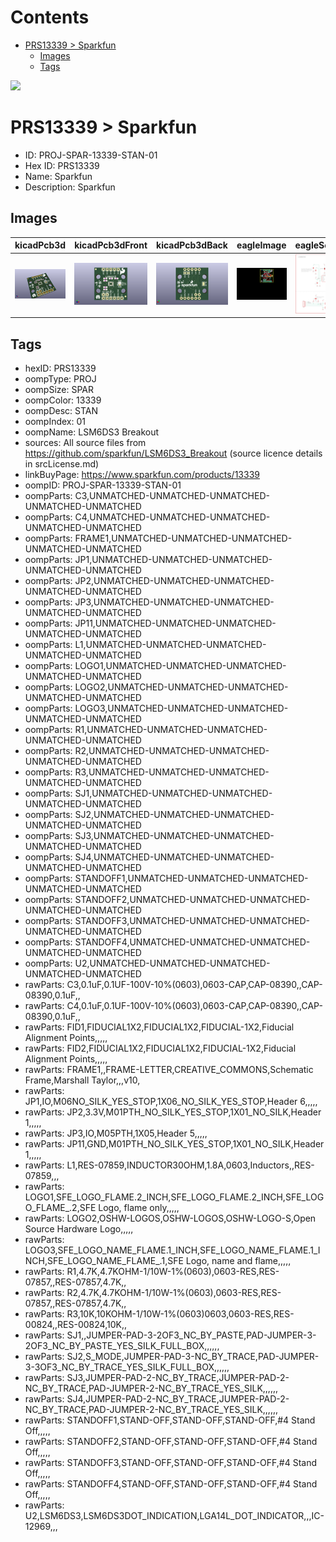 



Contents
========

* [PRS13339 > Sparkfun](#prs13339--sparkfun)
	* [Images](#images)
	* [Tags](#tags)
  
![][im]
# PRS13339 > Sparkfun

- ID: PROJ-SPAR-13339-STAN-01
- Hex ID: PRS13339
- Name: Sparkfun
- Description: Sparkfun

## Images
  
  

|kicadPcb3d|kicadPcb3dFront|kicadPcb3dBack|eagleImage|eagleSchemImage|
| :---: | :---: | :---: | :---: | :---: |
|[![kicadPcb3d](kicadPcb3d_140.png)](kicadPcb3d.png)|[![kicadPcb3dFront](kicadPcb3dFront_140.png)](kicadPcb3dFront.png)|[![kicadPcb3dBack](kicadPcb3dBack_140.png)](kicadPcb3dBack.png)|[![eagleImage](eagleImage_140.png)](eagleImage.png)|[![eagleSchemImage](eagleSchemImage_140.png)](eagleSchemImage.png)|

## Tags

- hexID: PRS13339
- oompType: PROJ
- oompSize: SPAR
- oompColor: 13339
- oompDesc: STAN
- oompIndex: 01
- oompName: LSM6DS3 Breakout
- sources: All source files from https://github.com/sparkfun/LSM6DS3_Breakout (source licence details in srcLicense.md)
- linkBuyPage: https://www.sparkfun.com/products/13339
- oompID: PROJ-SPAR-13339-STAN-01
- oompParts: C3,UNMATCHED-UNMATCHED-UNMATCHED-UNMATCHED-UNMATCHED
- oompParts: C4,UNMATCHED-UNMATCHED-UNMATCHED-UNMATCHED-UNMATCHED
- oompParts: FRAME1,UNMATCHED-UNMATCHED-UNMATCHED-UNMATCHED-UNMATCHED
- oompParts: JP1,UNMATCHED-UNMATCHED-UNMATCHED-UNMATCHED-UNMATCHED
- oompParts: JP2,UNMATCHED-UNMATCHED-UNMATCHED-UNMATCHED-UNMATCHED
- oompParts: JP3,UNMATCHED-UNMATCHED-UNMATCHED-UNMATCHED-UNMATCHED
- oompParts: JP11,UNMATCHED-UNMATCHED-UNMATCHED-UNMATCHED-UNMATCHED
- oompParts: L1,UNMATCHED-UNMATCHED-UNMATCHED-UNMATCHED-UNMATCHED
- oompParts: LOGO1,UNMATCHED-UNMATCHED-UNMATCHED-UNMATCHED-UNMATCHED
- oompParts: LOGO2,UNMATCHED-UNMATCHED-UNMATCHED-UNMATCHED-UNMATCHED
- oompParts: LOGO3,UNMATCHED-UNMATCHED-UNMATCHED-UNMATCHED-UNMATCHED
- oompParts: R1,UNMATCHED-UNMATCHED-UNMATCHED-UNMATCHED-UNMATCHED
- oompParts: R2,UNMATCHED-UNMATCHED-UNMATCHED-UNMATCHED-UNMATCHED
- oompParts: R3,UNMATCHED-UNMATCHED-UNMATCHED-UNMATCHED-UNMATCHED
- oompParts: SJ1,UNMATCHED-UNMATCHED-UNMATCHED-UNMATCHED-UNMATCHED
- oompParts: SJ2,UNMATCHED-UNMATCHED-UNMATCHED-UNMATCHED-UNMATCHED
- oompParts: SJ3,UNMATCHED-UNMATCHED-UNMATCHED-UNMATCHED-UNMATCHED
- oompParts: SJ4,UNMATCHED-UNMATCHED-UNMATCHED-UNMATCHED-UNMATCHED
- oompParts: STANDOFF1,UNMATCHED-UNMATCHED-UNMATCHED-UNMATCHED-UNMATCHED
- oompParts: STANDOFF2,UNMATCHED-UNMATCHED-UNMATCHED-UNMATCHED-UNMATCHED
- oompParts: STANDOFF3,UNMATCHED-UNMATCHED-UNMATCHED-UNMATCHED-UNMATCHED
- oompParts: STANDOFF4,UNMATCHED-UNMATCHED-UNMATCHED-UNMATCHED-UNMATCHED
- oompParts: U2,UNMATCHED-UNMATCHED-UNMATCHED-UNMATCHED-UNMATCHED
- rawParts: C3,0.1uF,0.1UF-100V-10%(0603),0603-CAP,CAP-08390,,CAP-08390,0.1uF,,
- rawParts: C4,0.1uF,0.1UF-100V-10%(0603),0603-CAP,CAP-08390,,CAP-08390,0.1uF,,
- rawParts: FID1,FIDUCIAL1X2,FIDUCIAL1X2,FIDUCIAL-1X2,Fiducial Alignment Points,,,,,
- rawParts: FID2,FIDUCIAL1X2,FIDUCIAL1X2,FIDUCIAL-1X2,Fiducial Alignment Points,,,,,
- rawParts: FRAME1,,FRAME-LETTER,CREATIVE_COMMONS,Schematic Frame,Marshall Taylor,,,v10,
- rawParts: JP1,IO,M06NO_SILK_YES_STOP,1X06_NO_SILK_YES_STOP,Header 6,,,,,
- rawParts: JP2,3.3V,M01PTH_NO_SILK_YES_STOP,1X01_NO_SILK,Header 1,,,,,
- rawParts: JP3,IO,M05PTH,1X05,Header 5,,,,,
- rawParts: JP11,GND,M01PTH_NO_SILK_YES_STOP,1X01_NO_SILK,Header 1,,,,,
- rawParts: L1,RES-07859,INDUCTOR30OHM,1.8A,0603,Inductors,,RES-07859,,,
- rawParts: LOGO1,SFE_LOGO_FLAME.2_INCH,SFE_LOGO_FLAME.2_INCH,SFE_LOGO_FLAME_.2,SFE Logo, flame only,,,,,
- rawParts: LOGO2,OSHW-LOGOS,OSHW-LOGOS,OSHW-LOGO-S,Open Source Hardware Logo,,,,,
- rawParts: LOGO3,SFE_LOGO_NAME_FLAME.1_INCH,SFE_LOGO_NAME_FLAME.1_INCH,SFE_LOGO_NAME_FLAME_.1,SFE Logo, name and flame,,,,,
- rawParts: R1,4.7K,4.7KOHM-1/10W-1%(0603),0603-RES,RES-07857,,RES-07857,4.7K,,
- rawParts: R2,4.7K,4.7KOHM-1/10W-1%(0603),0603-RES,RES-07857,,RES-07857,4.7K,,
- rawParts: R3,10K,10KOHM-1/10W-1%(0603)0603,0603-RES,RES-00824,,RES-00824,10K,,
- rawParts: SJ1,,JUMPER-PAD-3-2OF3_NC_BY_PASTE,PAD-JUMPER-3-2OF3_NC_BY_PASTE_YES_SILK_FULL_BOX,,,,,,
- rawParts: SJ2,S_MODE,JUMPER-PAD-3-NC_BY_TRACE,PAD-JUMPER-3-3OF3_NC_BY_TRACE_YES_SILK_FULL_BOX,,,,,,
- rawParts: SJ3,JUMPER-PAD-2-NC_BY_TRACE,JUMPER-PAD-2-NC_BY_TRACE,PAD-JUMPER-2-NC_BY_TRACE_YES_SILK,,,,,,
- rawParts: SJ4,JUMPER-PAD-2-NC_BY_TRACE,JUMPER-PAD-2-NC_BY_TRACE,PAD-JUMPER-2-NC_BY_TRACE_YES_SILK,,,,,,
- rawParts: STANDOFF1,STAND-OFF,STAND-OFF,STAND-OFF,#4 Stand Off,,,,,
- rawParts: STANDOFF2,STAND-OFF,STAND-OFF,STAND-OFF,#4 Stand Off,,,,,
- rawParts: STANDOFF3,STAND-OFF,STAND-OFF,STAND-OFF,#4 Stand Off,,,,,
- rawParts: STANDOFF4,STAND-OFF,STAND-OFF,STAND-OFF,#4 Stand Off,,,,,
- rawParts: U2,LSM6DS3,LSM6DS3DOT_INDICATION,LGA14L_DOT_INDICATOR,,,IC-12969,,,



[im]: kicadPcb3d_450.png
